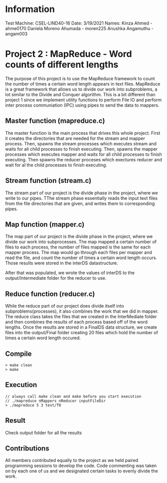 # Information
Test Machine: CSEL-LIND40-16
Date: 3/19/2021
Names:
Kinza Ahmed - ahme0170
Daniela Moreno Ahumada - moren225
Anushka Angamuthu - angam003

# Project 2 : MapReduce - Word counts of different lengths
The purpose of this project is to use the MapReduce framework to count the number of times a certain word length appears in text files. MapReduce is a great framework that allows us to divide our work into subproblems, a lot similar to the Divide and Conquer algorithm. This is a bit different than project 1 since we implement utility functions to perform File IO and perform inter process communiation (IPC) using pipes to send the data to mappers.

## Master function (mapreduce.c)

The master function is the main process that drives this whole project. First it creates the directories that are needed for the stream and mapper process. Then, spawns the stream processes which executes stream and waits for all child processes to finish executing. Then, spawns the mapper processes which executes mapper and waits for all child processes to finish executing. Then spawns the reducer proceses which exectures reducer and wait for al the child processes to finish executing. 

## Stream function (stream.c)

The stream part of our project is the divide phase in the project, where we write to our pipes. TThe stream phase essentially reads the input text files from the file directories that are given, and writes them to corresponding pipes. 

## Map function (mapper.c)

The map part of our project is the divide phase in the project, where we divide our work into subprocesses. The map mapped a certain number of files to each process, the number of files mapped is the same for each mapper process. The map would go through each files per mapper and read the file, and count the number of times a certain word length occurs. Those results were stored in the interDS datastructure. 

After that was populated, we wrote the values of interDS to the output/Intermediate folder for the reducer to use. 

## Reduce function (reducer.c)

While the reduce part of our project does divide itself into subproblems(processes), it also combines the work that we did in mapper. The reduce class takes the files that we created in the InterMediate folder and then combines the results of each process based off of the word lengths. Once the results are stored in a FinalDS data structure, we create files into the output/Final folder creating 20 files which hold the number of times a certain word length occured. 

## Compile
	> make clean
	> make

## Execution
	// always call make clean and make before you start execution
	// ./mapreduce nMappers nReducer inputFileDir
	> ./mapreduce 5 3 test/T0

## Result
Check output folder for all the results
	
## Contributions
All members contributed equally to the project as we held paired programming sessions to develop the code. Code commenting was taken on by each one of us and we designated certain tasks to evenly divide the work. 





